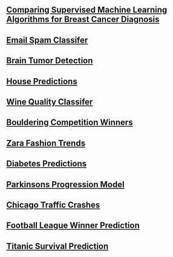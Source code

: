 ## [Comparing Supervised Machine Learning Algorithms for Breast Cancer Diagnosis](https://github.com/Ahmadhha/UTOR_Project4_Team5)
## [Email Spam Classifer](https://github.com/AmirAhanchian/Project_4_group_13)
## [Brain Tumor Detection](https://github.com/ngirdharry/Brain-Tumor-Detection-using-Machine-Learning-and-MRI-Images)
## [House Predictions](https://github.com/VincentGordon-Data-Analyst/final-project)
## [Wine Quality Classifer](https://github.com/theidari/wine_quality)
## [Bouldering Competition Winners](https://github.com/DavidJohnChartrand/bouldering_competition_model)
## [Zara Fashion Trends](https://github.com/guptga/Zara-Fashion-Trends)
## [Diabetes Predictions](https://github.com/Tanya-Qader/Diabetes_Prediction)
## [Parkinsons Progression Model](https://github.com/KevinDai99/ParkinsonsProgressionModel)
## [Chicago Traffic Crashes](https://github.com/SyedFarman/Chicago_Traffic_Crashes)
## [Football League Winner Prediction](https://github.com/geonwoojeongg/project-4)
## [Titanic Survival Prediction](https://github.com/Wongy2037/Project-4-Survival-Prediction-on-the-Titanic-Ship)
